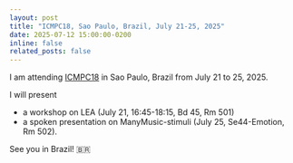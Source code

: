 ```yaml
---
layout: post
title: "ICMPC18, Sao Paulo, Brazil, July 21-25, 2025"
date: 2025-07-12 15:00:00-0200
inline: false
related_posts: false
---
```


I am attending [ICMPC18](https://www.icmpc2025.abcogmus.com/) in Sao Paulo, Brazil from July 21 to 25, 2025.

I will present 

- a workshop on LEA (July 21, 16:45-18:15, Bd 45, Rm 501)
- a spoken presentation on ManyMusic-stimuli (July 25, Se44-Emotion, Rm 502).

See you in Brazil! 🇧🇷

